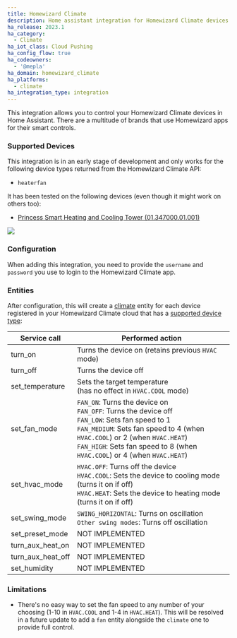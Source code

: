 ```yaml
---
title: Homewizard Climate
description: Home assistant integration for Homewizard Climate devices
ha_release: 2023.1
ha_category:
  - Climate
ha_iot_class: Cloud Pushing
ha_config_flow: true
ha_codeowners:
  - '@mepla'
ha_domain: homewizard_climate
ha_platforms:
  - climate
ha_integration_type: integration
---
```

  
This integration allows you to control your Homewizard Climate devices in Home Assistant. There are a multitude of brands that use Homewizard apps for their smart controls.

  
### Supported Devices
This integration is in an early stage of development and only works for the following device types returned from the Homewizard Climate API:

- `heaterfan`

It has been tested on the following devices (even though it might work on others too):
- [Princess Smart Heating and Cooling Tower (01.347000.01.001)](https://www.princesshome.eu/en-gb/princess-01-347000-01-001-smart-heating-and-01.347000.01.001)
    
![](https://www.princesshome.eu/product/image/large/01.347000.01.001_3.jpg)

[//]: # (<img src="https://www.princesshome.eu/product/image/large/01.347000.01.001_3.jpg" alt="" width="200"/>)

### Configuration
When adding this integration, you need to provide the `username` and `password` you use to login to the Homewizard Climate app. 

### Entities
After configuration, this will create a [climate](/integrations/climate/) entity for each device registered in your Homewizard Climate cloud that has a [supported device type](#supported-devices):


| Service call      | Performed action                                                                                                                                                                                                                                                         |
|-------------------|--------------------------------------------------------------------------------------------------------------------------------------------------------------------------------------------------------------------------------------------------------------------------|
| turn_on           | Turns the device on (retains previous `HVAC` mode)                                                                                                                                                                                                                       |
| turn_off          | Turns the device off                                                                                                                                                                                                                                                     |
| set_temperature   | Sets the target temperature <br/>(has no effect in `HVAC.COOL` mode)                                                                                                                                                                                                     |
| set_fan_mode      | `FAN_ON`: Turns the device on  <br/> `FAN_OFF`: Turns the device off<br/>`FAN_LOW`: Sets fan speed to 1 <br/>`FAN_MEDIUM`: Sets fan speed to 4 (when `HVAC.COOL`) or 2 (when `HVAC.HEAT`)<br/>`FAN_HIGH`: Sets fan speed to 8 (when `HVAC.COOL`) or 4 (when `HVAC.HEAT`) |
| set_hvac_mode     | `HVAC.OFF`: Turns off the device<br/>`HVAC.COOL`: Sets the device to cooling mode (turns it on if off)<br/>`HVAC.HEAT`: Sets the device to heating mode (turns it on if off)                                                                                             |
| set_swing_mode    | `SWING_HORIZONTAL`: Turns on oscillation<br/> `Other swing modes`: Turns off oscillation                                                                                                                                                                                 |
| set_preset_mode   | NOT IMPLEMENTED                                                                                                                                                                                                                                                          |
| turn_aux_heat_on  | NOT IMPLEMENTED                                                                                                                                                                                                                                                          |
| turn_aux_heat_off | NOT IMPLEMENTED                                                                                                                                                                                                                                                          |
| set_humidity      | NOT IMPLEMENTED                                                                                                                                                                                                                                                          |


### Limitations
- There's no easy way to set the fan speed to any number of your choosing (1-10 in `HVAC.COOL` and 1-4 in `HVAC.HEAT`). This will be resolved in a future update to add a `fan` entity alongside the `climate` one to provide full control.